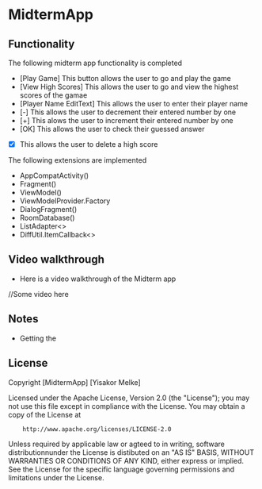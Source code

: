 # MidtermApp

## Functionality 

The following midterm app functionality is completed 

* [Play Game] This button allows the user to go and play the game 
* [View High Scores] This allows the user to go and view the highest scores of the gamae
* [Player Name EditText] This allows the user to enter their player name 
* [-] This allows the user to decrement their entered number by one
* [+] This alows the user to increment their entered number by one
* [OK] This allows the user to check their guessed answer 
* [x] This allows the user to delete a high score

The following extensions are implemented 

* AppCompatActivity()
* Fragment()
* ViewModel()
* ViewModelProvider.Factory
* DialogFragment()
* RoomDatabase()
* ListAdapter<>
* DiffUtil.ItemCallback<>

## Video walkthrough 

* Here is a video walkthrough of the Midterm app

//Some video here 


## Notes 

* Getting the 


## License 

Copyright [MidtermApp] [Yisakor Melke]

  Licensed under the Apache License, Version 2.0 (the "License");
  you may not use this file except in compliance with the License.
  You may obtain a copy of the License at

        http://www.apache.org/licenses/LICENSE-2.0

  Unless required by applicable law or agteed to in writing, software 
  distributionnunder the License is distibuted on an "AS IS" BASIS,
  WITHOUT WARRANTIES OR CONDITIONS OF ANY KIND, either express or implied.
  See the License for the specific language governing permissions and 
  limitations under the License.







